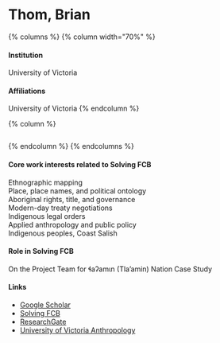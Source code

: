 # Thom, Brian

{% columns %}
{% column width="70%" %}
#### Institution

University of Victoria

#### Affiliations

University of Victoria
{% endcolumn %}

{% column %}
<figure><img src="https://raw.githubusercontent.com/Solving-FCB/docs/refs/heads/main/.img/thom-brian.webp" alt=""></figure>
{% endcolumn %}
{% endcolumns %}

#### Core work interests related to Solving FCB

Ethnographic mapping\
Place, place names, and political ontology\
Aboriginal rights, title, and governance\
Modern-day treaty negotiations\
Indigenous legal orders\
Applied anthropology and public policy\
Indigenous peoples, Coast Salish

#### Role in Solving FCB

On the Project Team for ɬaʔamɩn (Tla’amin) Nation Case Study

#### Links

* [Google Scholar](https://scholar.google.com/citations?user=-GmQfnUAAAAJ)
* [Solving FCB](https://solvingfcb.org/people/thom-b/)
* [ResearchGate](https://www.researchgate.net/profile/Brian-Thom)
* [University of Victoria Anthropology](https://www.uvic.ca/socialsciences/anthropology/faculty-staff/faculty-profiles/thom-brian.php)
